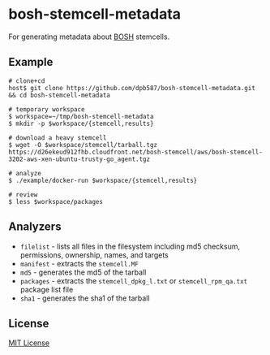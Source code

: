 # bosh-stemcell-metadata

For generating metadata about [BOSH](https://bosh.io) stemcells.


## Example

    # clone+cd
    host$ git clone https://github.com/dpb587/bosh-stemcell-metadata.git && cd bosh-stemcell-metadata

    # temporary workspace
    $ workspace=~/tmp/bosh-stemcell-metadata
    $ mkdir -p $workspace/{stemcell,results}

    # download a heavy stemcell
    $ wget -O $workspace/stemcell/tarball.tgz https://d26ekeud912fhb.cloudfront.net/bosh-stemcell/aws/bosh-stemcell-3202-aws-xen-ubuntu-trusty-go_agent.tgz

    # analyze
    $ ./example/docker-run $workspace/{stemcell,results}

    # review
    $ less $workspace/packages


## Analyzers

 * `filelist` - lists all files in the filesystem including md5 checksum, permissions, ownership, names, and targets
 * `manifest` - extracts the `stemcell.MF`
 * `md5` - generates the md5 of the tarball
 * `packages` - extracts the `stemcell_dpkg_l.txt` or `stemcell_rpm_qa.txt` package list file
 * `sha1` - generates the sha1 of the tarball


## License

[MIT License](./LICENSE)
